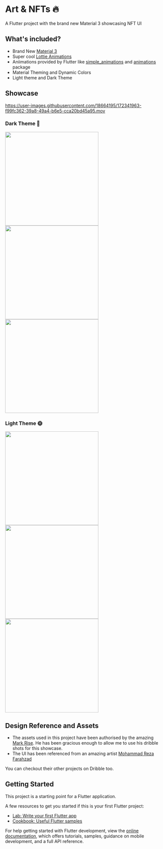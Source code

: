 # Art & NFTs 🔥

A Flutter project with the brand new Material 3 showcasing NFT UI

## What's included?
- Brand New [Material 3](https://m3.material.io)
- Super cool [Lottie Animations](https://lottiefiles.com)
- Aniimations provided by Flutter like [simple_animations](https://pub.dev/packages/simple_animations) and [animations](https://pub.dev/packages/animations) package
- Material Theming and Dynamic Colors
- Light theme and Dark Theme

## Showcase


https://user-images.githubusercontent.com/18664195/172341963-f99fc362-39a8-49a4-b6e5-cca20bd45a95.mov


### Dark Theme 🌙
<img src = 'https://github.com/DhruvamSharma/NFT-Material3/blob/main/github_assets/Screenshot_1654585686.png' width = 300> <img src = 'https://github.com/DhruvamSharma/NFT-Material3/blob/main/github_assets/Screenshot_1654585702.png' width = 300> <img src = 'https://github.com/DhruvamSharma/NFT-Material3/blob/main/github_assets/Screenshot_1654585705.png' width = 300>

### Light Theme 🌞
<img src = 'https://github.com/DhruvamSharma/NFT-Material3/blob/main/github_assets/Screenshot_1654585695.png' width = 300> <img src = 'https://github.com/DhruvamSharma/NFT-Material3/blob/main/github_assets/Screenshot_1654585699.png' width = 300> <img src = 'https://github.com/DhruvamSharma/NFT-Material3/blob/main/github_assets/Screenshot_1654585710.png' width = 300>

## Design Reference and Assets
- The assets used in this project have been authorised by the amazing [Mark Rise](https://dribbble.com/gigantic_click/goods). He has been gracious enough to allow me to use his dribble shots for this showcase.
- The UI has been referenced from an amazing artist [Mohammad Reza Farahzad](https://dribbble.com/mrfarahzad)

You can checkout their other projects on Dribble too.


## Getting Started

This project is a starting point for a Flutter application.

A few resources to get you started if this is your first Flutter project:

- [Lab: Write your first Flutter app](https://docs.flutter.dev/get-started/codelab)
- [Cookbook: Useful Flutter samples](https://docs.flutter.dev/cookbook)

For help getting started with Flutter development, view the
[online documentation](https://docs.flutter.dev/), which offers tutorials,
samples, guidance on mobile development, and a full API reference.
